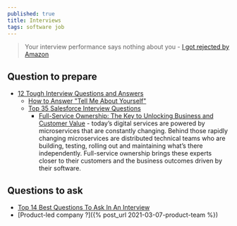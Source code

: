 ```yaml
---
published: true
title: Interviews
tags: software job
---
```

> Your interview performance says nothing about you - [I got rejected by Amazon](https://www.youtube.com/watch?v=gvAF9mboxFM)

## Question to prepare
- [12 Tough Interview Questions and Answers](https://www.indeed.com/career-advice/interviewing/tough-interview-questions-and-answers)
	- [How to Answer "Tell Me About Yourself"](https://www.indeed.com/career-advice/interviewing/interview-question-tell-me-about-yourself)
	- [Top 35 Salesforce Interview Questions](https://theinterviewguys.com/salesforce-interview-questions/)
		- [Full-Service Ownership: The Key to Unlocking Business and Customer Value](https://thenewstack.io/full-service-ownership-the-key-to-unlocking-business-and-customer-value/) - today’s digital services are powered by microservices that are constantly changing. Behind those rapidly changing microservices are distributed technical teams who are building, testing, rolling out and maintaining what’s there independently. Full-service ownership brings these experts closer to their customers and the business outcomes driven by their software.
    
## Questions to ask
- [Top 14 Best Questions To Ask In An Interview](https://theinterviewguys.com/top-14-questions-to-ask-in-an-interview/)
- [Product-led company ?]({% post_url 2021-03-07-product-team %})
